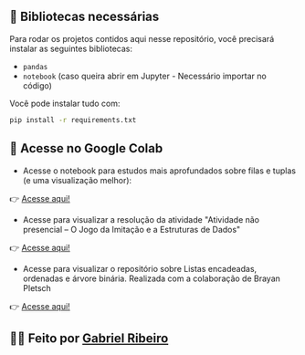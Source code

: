 ## 🧰 Bibliotecas necessárias

Para rodar os projetos contidos aqui nesse repositório, você precisará instalar as seguintes bibliotecas:

- `pandas`
- `notebook` (caso queira abrir em Jupyter - Necessário importar no código)

Você pode instalar tudo com:

```bash
pip install -r requirements.txt
```

## 🔗 Acesse no Google Colab

- Acesse o notebook para estudos mais aprofundados sobre filas e tuplas (e uma visualização melhor):

👉 [Acesse aqui!](https://colab.research.google.com/drive/1Ojez-Rim-ssFC12NN0H-G25SbNJ_XZzm?usp=sharing)

- Acesse para visualizar a resolução da atividade "Atividade não presencial – O Jogo da Imitação e a Estruturas de Dados"

👉 [Acesse aqui!](https://colab.research.google.com/drive/1jNT_Kj39sz1QykkxVK9l1Hy-R_I6-fzi?usp=sharing)

- Acesse para visualizar o repositório sobre Listas encadeadas, ordenadas e árvore binária. Realizada com a colaboração de Brayan Pletsch

👉 [Acesse aqui!](https://github.com/fulldevgabriel/Listas-Encadeadas-Ordenadas-e-AB)

## 👨‍💻 Feito por [Gabriel Ribeiro](https://www.linkedin.com/in/fulldevgabriel/)